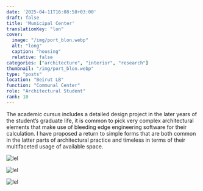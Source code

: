 ```yaml
---
date: '2025-04-11T16:08:58+03:00'
draft: false
title: 'Municipal Center'
translationKey: "lon"
cover:
  image: "/img/port_blon.webp"
  alt: "long"
  caption: "housing"
  relative: false 
categories: ["architecture", "interior", "research"]
thumbnail: "/img/port_blon.webp"
type: "posts"
location: "Beirut LB"
function: "Communal Center"
role: "Architectural Student"
rank: 10
---
```


The academic cursus includes a detailed design project in the later years of the student’s graduate life, it is common to pick very complex architectural elements that make use of bleeding edge engineering software for their calculation.
I have proposed a return to simple forms that are both common in the latter parts of architectural practice and timeless in terms of their multifaceted usage of available space.

![lel](/img/s1.webp)

![lel](/img/s2.webp)

![lel](/img/s3.webp)
